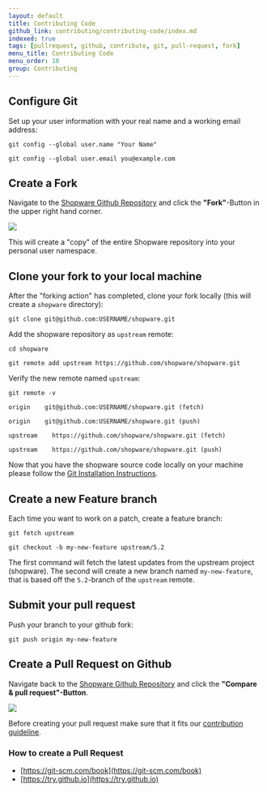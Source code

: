 ```yaml
---
layout: default
title: Contributing Code 
github_link: contributing/contributing-code/index.md
indexed: true
tags: [pullrequest, github, contribute, git, pull-request, fork]
menu_title: Contributing Code
menu_order: 10
group: Contributing
---
```


<div class="toc-list"></div>

## Configure Git

Set up your user information with your real name and a working email address:

```git config --global user.name "Your Name"```

```git config --global user.email you@example.com```


## Create a Fork
Navigate to the [Shopware Github Repository](https://github.com/shopware/shopware) and click the **"Fork"**-Button in the upper right hand corner.

<img src="/contributing/img/github-fork-button.png"/>

This will create a "copy" of the entire Shopware repository into your personal user namespace.

## Clone your fork to your local machine

After the "forking action" has completed, clone your fork locally (this will create a `shopware` directory):

```git clone git@github.com:USERNAME/shopware.git```

Add the shopware repository as `upstream` remote:

```cd shopware```

```git remote add upstream https://github.com/shopware/shopware.git```

Verify the new remote named `upstream`:

```git remote -v```

```origin    git@github.com:USERNAME/shopware.git (fetch)```

```origin    git@github.com:USERNAME/shopware.git (push)```

```upstream    https://github.com/shopware/shopware.git (fetch)```

```upstream    https://github.com/shopware/shopware.git (push)```

Now that you have the shopware source code locally on your machine please follow the [Git Installation Instructions](https://github.com/shopware/shopware#installation-via-git).

## Create a new Feature branch

Each time you want to work on a patch, create a feature branch:

```git fetch upstream```

```git checkout -b my-new-feature upstream/5.2```

The first command will fetch the latest updates from the upstream project (shopware).
The second will create a new branch named `my-new-feature`, that is based off the `5.2`-branch of the `upstream` remote.

## Submit your pull request

Push your branch to your github fork:

```git push origin my-new-feature```

## Create a Pull Request on Github
Navigate back to the [Shopware Github Repository](https://github.com/shopware/shopware) and click the **"Compare & pull request"-Button**.

<img src="/contributing/img/github-create-pull-request.png"/>

Before creating your pull request make sure that it fits our [contribution guideline](/contributing/contribution-guideline/).

### How to create a Pull Request

- [https://git-scm.com/book](https://git-scm.com/book)
- [https://try.github.io](https://try.github.io)